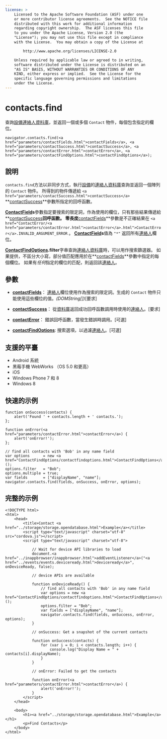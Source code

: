 ```yaml
---
license: >
    Licensed to the Apache Software Foundation (ASF) under one
    or more contributor license agreements.  See the NOTICE file
    distributed with this work for additional information
    regarding copyright ownership.  The ASF licenses this file
    to you under the Apache License, Version 2.0 (the
    "License"); you may not use this file except in compliance
    with the License.  You may obtain a copy of the License at

        http://www.apache.org/licenses/LICENSE-2.0

    Unless required by applicable law or agreed to in writing,
    software distributed under the License is distributed on an
    "AS IS" BASIS, WITHOUT WARRANTIES OR CONDITIONS OF ANY
    KIND, either express or implied.  See the License for the
    specific language governing permissions and limitations
    under the License.
---
```


# contacts.find

查詢<a href="../device/device.html">設備</a><a href="contacts.html">連絡人</a><a href="../storage/database/database.html">資料庫</a>，並返回一個或多個 `Contact` 物件，每個包含指定的欄位。

    navigator.contacts.find(<a href="parameters/contactFields.html">contactFields</a>, <a href="parameters/contactSuccess.html">contactSuccess</a>, <a href="parameters/contactError.html">contactError</a>, <a href="parameters/contactFindOptions.html">contactFindOptions</a>);
    

## 說明

`contacts.find`方法以非同步方式，執行<a href="../device/device.html">設備</a>的<a href="contacts.html">連絡人</a><a href="../storage/database/database.html">資料庫</a>查詢並返回一個陣列的 `Contact` 物件。 所得到的物件傳遞給 `<a href="parameters/contactSuccess.html">contactSuccess</a>` **<a href="parameters/contactSuccess.html">contactSuccess</a>**參數所指定的回呼函數。

**<a href="ContactField/contactfield.html">ContactField</a>s**參數指定要搜索的限定詞，作為使用的欄位，只有那些結果傳遞給**<a href="parameters/contactSuccess.html">contactSuccess</a>**回呼函數。 零長度**<a href="parameters/contactFields.html">contactFields</a>**參數是不正確結果在 `<a href="ContactError/<a href="parameters/contactError.html">contactError</a>.html">ContactError</a>.INVALID_ARGUMENT_ERROR` 。 **<a href="ContactField/contactfield.html">ContactField</a>s**值為 `"*"` 返回所有<a href="contacts.html">連絡人</a>欄位。

**<a href="ContactFindOptions/contactfindoptions.html">ContactFindOptions</a>.filter**字串查詢<a href="contacts.html">連絡人</a><a href="../storage/database/database.html">資料庫</a>時，可以用作搜索篩選器。 如果提供，不區分大小寫，部分值匹配應用於在**<a href="parameters/contactFields.html">contactFields</a>**參數中指定的每個欄位。 如果有*任何*指定的欄位的匹配，則返回該<a href="contacts.html">連絡人</a>。

## 參數

*   **<a href="parameters/contactFields.html">contactFields</a>**： <a href="contacts.html">連絡人</a>欄位使用作為搜索的限定詞。生成的 `Contact` 物件只能使用這些欄位的值。*(DOMString[])*[要求]

*   **<a href="parameters/contactSuccess.html">contactSuccess</a>**： 從<a href="../storage/database/database.html">資料庫</a>返回成功回呼函數調用時使用的<a href="contacts.html">連絡人</a>。[要求]

*   **<a href="parameters/contactError.html">contactError</a>**： 錯誤回呼函數，當發生錯誤時調用。[可選]

*   **<a href="parameters/contactFindOptions.html">contactFindOptions</a>**: 搜索選項，以過濾<a href="contacts.html">連絡人</a>。[可選]

## 支援的平臺

*   Android 系統
*   黑莓手機 WebWorks （OS 5.0 和更高）
*   iOS
*   Windows Phone 7 和 8
*   Windows 8

## 快速的示例

    function onSuccess(contacts) {
        alert('Found ' + contacts.length + ' contacts.');
    };
    
    function onError(<a href="parameters/contactError.html">contactError</a>) {
        alert('onError!');
    };
    
    // find all contacts with 'Bob' in any name field
    var options      = new <a href="ContactFindOptions/contactfindoptions.html">ContactFindOptions</a>();
    options.filter   = "Bob";
    options.multiple = true;
    var fields       = ["displayName", "name"];
    navigator.contacts.find(fields, onSuccess, onError, options);
    

## 完整的示例

    <!DOCTYPE html>
    <html>
        <head>
            <title>Contact <a href="../storage/storage.opendatabase.html">Example</a></title>
            <script type="text/javascript" charset="utf-8" src="cordova.js"></script>
            <script type="text/javascript" charset="utf-8">
    
                // Wait for device API libraries to load
                document.<a href="../inappbrowser/inappbrowser.html">addEventListener</a>("<a href="../events/events.deviceready.html">deviceready</a>", onDeviceReady, false);
    
                // device APIs are available
    
                function onDeviceReady() {
                    // find all contacts with 'Bob' in any name field
                    var options = new <a href="ContactFindOptions/contactfindoptions.html">ContactFindOptions</a>();
                    options.filter = "Bob";
                    var fields = ["displayName", "name"];
                    navigator.contacts.find(fields, onSuccess, onError, options);
                }
    
                // onSuccess: Get a snapshot of the current contacts
    
                function onSuccess(contacts) {
                    for (var i = 0; i < contacts.length; i++) {
                        console.log("Display Name = " + contacts[i].displayName);
                    }
                }
    
                // onError: Failed to get the contacts
    
                function onError(<a href="parameters/contactError.html">contactError</a>) {
                    alert('onError!');
                }
            </script>
        </head>
    
        <body>
            <h1><a href="../storage/storage.opendatabase.html">Example</a></h1>
            <p>Find Contacts</p>
        </body>
    </html>